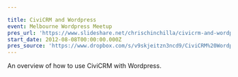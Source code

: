 ```yaml
---

title: CiviCRM and Wordpress
event: Melbourne Wordpress Meetup
pres_url: 'https://www.slideshare.net/chrischinchilla/civicrm-and-wordpress'
start_date: 2012-08-08T00:00:00.000Z
pres_source: 'https://www.dropbox.com/s/v9skjeitzn3ncd9/CiviCRM%20Wordpress.pptx?dl=0'
---
```


An overview of how to use CiviCRM with Wordpress.
